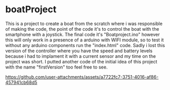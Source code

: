 # boatProject
This is a project to create a boat from the scratch where i was responsible of making the code, the point of the code it's to control the boat with the smartphone with a joystick. The final code it's "Boatproject.ino" however this will only work in a presence of a arduino with WIFI module, so to test it without any arduino components run the "index.html" code. Sadly i lost this version of the controller where you have the speed and battery levels because i had to implament it with a current sensor and my time on the project was short. I putted another code of the initial idea of this project with the name "firstVersion" too feel free to see.


https://github.com/user-attachments/assets/a7722fc7-3751-4016-af86-457941cb68d5


